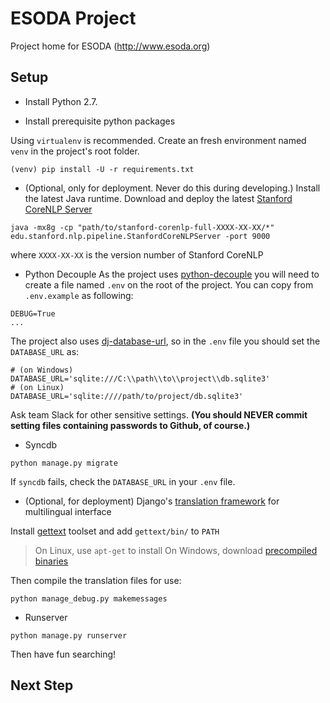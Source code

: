 # ESODA Project
Project home for ESODA (http://www.esoda.org)

## Setup
* Install Python 2.7.

* Install prerequisite python packages

Using `virtualenv` is recommended. Create an fresh environment named `venv` in the project's root folder.

```shell
(venv) pip install -U -r requirements.txt
```

* (Optional, only for deployment. Never do this during developing.) Install the latest Java runtime. Download and deploy the latest [Stanford CoreNLP Server](http://stanfordnlp.github.io/CoreNLP/corenlp-server.html)

```shell
java -mx8g -cp "path/to/stanford-corenlp-full-XXXX-XX-XX/*" edu.stanford.nlp.pipeline.StanfordCoreNLPServer -port 9000
```

where `XXXX-XX-XX` is the version number of Stanford CoreNLP

* Python Decouple
As the project uses [python-decouple](https://github.com/henriquebastos/python-decouple) you will need to create a file named `.env` on the root of the project. You can copy from `.env.example` as following:

```
DEBUG=True
...
```

The project also uses [dj-database-url](https://pypi.python.org/pypi/dj-database-url/), so in the `.env` file you should set the `DATABASE_URL` as:

```
# (on Windows)
DATABASE_URL='sqlite:///C:\\path\\to\\project\\db.sqlite3'
# (on Linux)
DATABASE_URL='sqlite:////path/to/project/db.sqlite3'
```

Ask team Slack for other sensitive settings. **(You should NEVER commit setting files containing passwords to Github, of course.)**

* Syncdb

```shell 
python manage.py migrate
```

If `syncdb` fails, check the `DATABASE_URL` in your `.env` file.

* (Optional, for deployment) Django's [translation framework](https://docs.djangoproject.com/en/dev/topics/i18n/translation/) for multilingual interface

Install [gettext](https://www.gnu.org/software/gettext/) toolset and add `gettext/bin/` to `PATH`

> On Linux, use `apt-get` to install
> On Windows, download [precompiled binaries](https://mlocati.github.io/articles/gettext-iconv-windows.html)

Then compile the translation files for use:

```shell
python manage_debug.py makemessages
```


* Runserver

```shell
python manage.py runserver
```

Then have fun searching!

## Next Step
